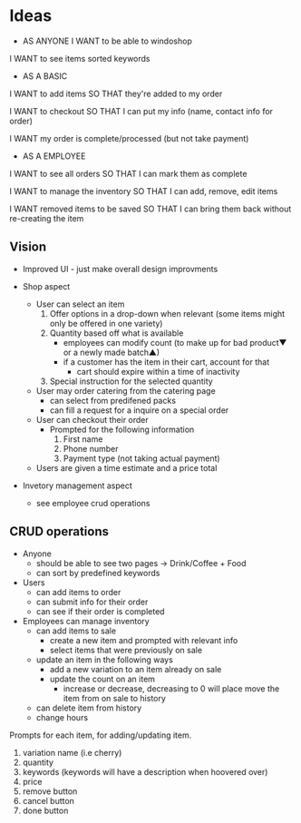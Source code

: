# Ideas

- AS ANYONE
I WANT to be able to windoshop

I WANT to see items sorted keywords

- AS A BASIC

I WANT to add items SO THAT they're added to my order

I WANT to checkout SO THAT I can put my info (name, contact info for order)

I WANT my order is complete/processed (but not take payment)


- AS A EMPLOYEE

I WANT to see all orders SO THAT I can mark them as complete

I WANT to manage the inventory SO THAT I can add, remove, edit items

I WANT removed items to be saved SO THAT I can bring them back without re-creating the item

## Vision

- Improved UI - just make overall design improvments

- Shop aspect
    - User can select an item
        1. Offer options in a drop-down when relevant (some items might only be offered in one variety)
        2. Quantity based off what is available 
            - employees can modify count (to make up for bad product&#9660; or a newly made batch&#9650;)
            - if a customer has the item in their cart, account for that
                - cart should expire within a time of inactivity
        3. Special instruction for the selected quantity
    - User may order catering from the catering page
        - can select from predifened packs
        - can fill a request for a inquire on a special order
    - User can checkout their order
        - Prompted for the following information
            1. First name
            2. Phone number
            3. Payment type (not taking actual payment)
    - Users are given a time estimate and a price total
- Invetory management aspect
    - see employee crud operations

## CRUD operations
- Anyone
    - should be able to see two pages -> Drink/Coffee + Food
    - can sort by predefined keywords
- Users
    - can add items to order
    - can submit info for their order
    - can see if their order is completed
- Employees can manage inventory
    - can add items to sale
        - create a new item and prompted with relevant info
        - select items that were previously on sale
    - update an item in the following ways
        - add a new variation to an item already on sale
        - update the count on an item
            - increase or decrease, decreasing to 0 will place move the item from on sale to history
    - can delete item from history
    - change hours

<!-- - Generated sales report for each day -->


Prompts for each item, for adding/updating item.

1. variation name (i.e cherry) 
2. quantity
3. keywords (keywords will have a description when hoovered over)
4. price
5. remove button
6. cancel button
7. done button